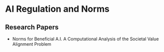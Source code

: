 # AI Regulation and Norms

## Research Papers

- Norms for Beneficial A.I. A Computational Analysis of the Societal Value Alignment Problem
